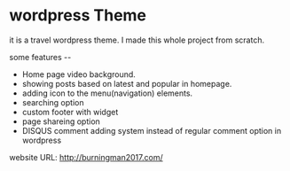 wordpress Theme
=====================

it is a travel wordpress theme. I made this whole project from scratch.

some features --

* Home page video background.
* showing posts based on latest and popular in homepage.
* adding icon to the menu(navigation) elements.
* searching option
* custom footer with widget
* page shareing option
* DISQUS comment adding system instead of regular comment option in wordpress


website URL:
http://burningman2017.com/